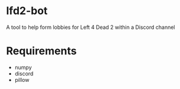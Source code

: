 # lfd2-bot
A tool to help form lobbies for Left 4 Dead 2 within a Discord channel

# Requirements
- numpy
- discord
- pillow
